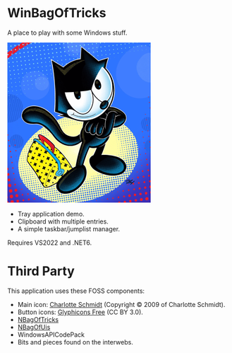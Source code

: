 # WinBagOfTricks

A place to play with some Windows stuff.

![logo](felix.png)

- Tray application demo.
- Clipboard with multiple entries.
- A simple taskbar/jumplist manager.


Requires VS2022 and .NET6.


# Third Party

This application uses these FOSS components:
- Main icon: [Charlotte Schmidt](http://pattedemouche.free.fr/) (Copyright © 2009 of Charlotte Schmidt).
- Button icons: [Glyphicons Free](http://glyphicons.com/) (CC BY 3.0).
- [NBagOfTricks](https://github.com/cepthomas/NBagOfTricks/blob/main/README.md)
- [NBagOfUis](https://github.com/cepthomas/NBagOfUis/blob/main/README.md)
- WindowsAPICodePack
- Bits and pieces found on the interwebs.

